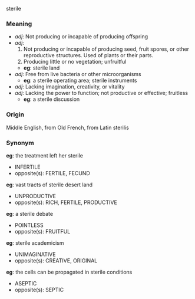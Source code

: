 sterile
### Meaning
+ _adj_: Not producing or incapable of producing offspring
+ _adj_:
   1. Not producing or incapable of producing seed, fruit spores, or other reproductive structures. Used of plants or their parts.
   2. Producing little or no vegetation; unfruitful
    + __eg__: sterile land
+ _adj_: Free from live bacteria or other microorganisms
    + __eg__: a sterile operating area; sterile instruments
+ _adj_: Lacking imagination, creativity, or vitality
+ _adj_: Lacking the power to function; not productive or effective; fruitless
    + __eg__: a sterile discussion

### Origin

Middle English, from Old French, from Latin sterilis

### Synonym

__eg__: the treatment left her sterile

+ INFERTILE
+ opposite(s): FERTILE, FECUND

__eg__: vast tracts of sterile desert land

+ UNPRODUCTIVE
+ opposite(s): RICH, FERTILE, PRODUCTIVE

__eg__: a sterile debate

+ POINTLESS
+ opposite(s): FRUITFUL

__eg__: sterile academicism

+ UNIMAGINATIVE
+ opposite(s): CREATIVE, ORIGINAL

__eg__: the cells can be propagated in sterile conditions

+ ASEPTIC
+ opposite(s): SEPTIC


